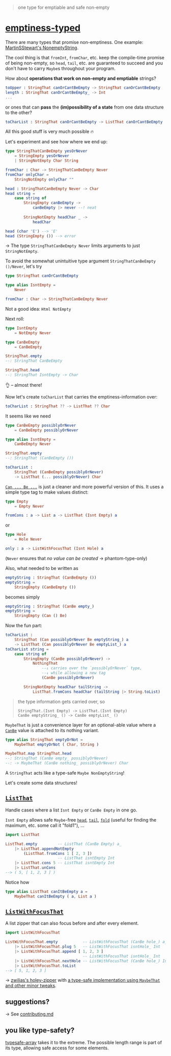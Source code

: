 > one type for emptiable and safe non-empty

# [emptiness-typed](https://package.elm-lang.org/packages/lue-bird/elm-emptiness-typed/latest/)

There are many types that promise non-emptiness. One example: [MartinSStewart's NonemptyString](https://dark.elm.dmy.fr/packages/MartinSStewart/elm-nonempty-string/latest/).

The cool thing is that `fromInt`, `fromChar`, etc. keep the compile-time promise of being non-empty, so `head`, `tail`, etc. are guaranteed to succeed and you don't have to carry `Maybe`s throughout your program.

How about **operations that work on non-empty and emptiable** strings?
```elm
toUpper : StringThat canOrCantBeEmpty -> StringThat canOrCantBeEmpty
length : StringThat canOrCantBeEmpty_ -> Int
...
```
or ones that can **pass** the **(im)possibility of a state** from one data structure to the other?
```elm
toCharList : StringThat canOrCantBeEmpty -> ListThat canOrCantBeEmpty
```

All this good stuff is very much possible 🔥

Let's experiment and see how where we end up:

```elm
type StringThatCanBeEmpty yesOrNever
    = StringEmpty yesOrNever
    | StringNotEmpty Char String

fromChar : Char -> StringThatCanBeEmpty Never
fromChar onlyChar =
    StringNotEmpty onlyChar ""

head : StringThatCanBeEmpty Never -> Char
head string =
    case string of
        StringEmpty canBeEmpty ->
            canBeEmpty |> never --! neat
        
        StringNotEmpty headChar _ ->
            headChar

head (char 'E') --> 'E'
head (StringEmpty ()) --> error
```

→ The type `StringThatCanBeEmpty Never` limits arguments to just `StringNotEmpty`.

To avoid the somewhat unintuitive type argument `StringThatCanBeEmpty ()/Never`, let's try

```elm
type StringThat canOrCantBeEmpty

type alias IsntEmpty =
    Never

fromChar : Char -> StringThatCanBeEmpty Never
```

Not a good idea: `Html NotEmpty`

Next roll:

```elm
type IsntEmpty
    = NotEmpty Never

type CanBeEmpty
    = CanBeEmpty

StringThat.empty
--: StringThat CanBeEmpty

StringThat.head
--: StringThat IsntEmpty -> Char
```

👌 – almost there!

Now let's create `toCharList` that carries the emptiness-information over:

```elm
toCharList : StringThat ?? -> ListThat ?? Char
```

It seems like we need

```elm
type CanBeEmpty possiblyOrNever
    = CanBeEmpty possiblyOrNever

type alias IsntEmpty =
    CanBeEmpty Never

StringThat.empty
--: StringThat (CanBeEmpty ())

toCharList :
    StringThat (CanBeEmpty possiblyOrNever)
    -> ListThat (... possiblyOrNever) Char
```

[`Can ... Be ...`](MaybeThat#Can) is just a cleaner and more powerful version of this.
It uses a simple type tag to make values distinct:

```elm
type Empty
    = Empty Never

fromCons : a -> List a -> ListThat (Isnt Empty) a
```
or
```elm
type Hole
    = Hole Never

only : a -> ListWithFocusThat (Isnt Hole) a
```
(`Never` ensures that _no value can be created_ → phantom-type-only)

Also, what needed to be written as

```elm
emptyString : StringThat (CanBeEmpty ())
emptyString =
    StringEmpty (CanBeEmpty ())
```

becomes simply

```elm
emptyString : StringThat (CanBe empty_)
emptyString =
    StringEmpty (Can () Be)
```

Now the fun part:

```elm
toCharList :
    StringThat (Can possiblyOrNever Be emptyString_) a
    -> ListThat (Can possiblyOrNever Be emptyList_) a
toCharList string =
    case string of
        StringEmpty (CanBe possiblyOrNever) ->
            NothingThat
                --↓ carries over the `possiblyOrNever` type,
                --↓ while allowing a new tag
                (CanBe possiblyOrNever)

        StringNotEmpty headChar tailString ->
            ListThat.fromCons headChar (tailString |> String.toList)
```

> the type information gets carried over, so
>
>     StringThat.(Isnt Empty) -> ListThat.(Isnt Empty)
>     CanBe emptyString_ () -> CanBe emptyList_ ()

`MaybeThat` is just a convenience layer for an optional-able value
where a [`CanBe`](MaybeThat#CanBe) value is attached to its nothing variant.

```elm
type alias StringThat emptyOrNot =
    MaybeThat emptyOrNot ( Char, String )

MaybeThat.map StringThat.head
--: StringThat (CanBe empty_ possiblyOrNever)
--: -> MaybeThat (CanBe nothing_ possiblyOrNever) Char
```

A `StringThat` acts like a type-safe `Maybe NonEmptyString`!

Let's create some data structures!

## [`ListThat`](ListThat)

Handle cases where a list `Isnt Empty` or `CanBe Empty` in one go.

`Isnt Empty` allows safe `Maybe`-free [`head`](ListThat#head), [`tail`](ListThat#tail), [`fold`](ListThat#fold) (useful for finding the maximum, etc. some call it "fold1"), ...

```elm
import ListThat

ListThat.empty         -- ListThat (CanBe Empty) a_
    |> ListThat.appendNotEmpty
        (ListThat.fromCons 1 [ 2, 3 ])
                       -- ListThat isntEmpty Int
    |> ListThat.cons 5 -- ListThat isntEmpty Int
    |> ListThat.unCons
--> ( 5, [ 1, 2, 3 ] )
```

Notice how
```elm
type alias ListThat canItBeEmpty a =
    MaybeThat canItBeEmpty ( a, List a )
```

## [`ListWithFocusThat`](ListWithFocusThat)

A list zipper that can also focus before and after every element.

```elm
import ListWithFocusThat

ListWithFocusThat.empty           -- ListWithFocusThat (CanBe hole_) a_
    |> ListWithFocusThat.plug 5   -- ListWithFocusThat isntHole_ Int
    |> ListWithFocusThat.append [ 1, 2, 3 ]
                                  -- ListWithFocusThat isntHole_ Int
    |> ListWithFocusThat.nextHole -- ListWithFocusThat (CanBe hole_) Int
    |> ListWithFocusThat.toList
--> [ 5, 1, 2, 3 ]
```

→ [zwilias's holey-zipper](https://package.elm-lang.org/packages/zwilias/elm-holey-zipper/latest) with [a type-safe implementation using `MaybeThat` and other minor tweaks](https://github.com/lue-bird/elm-emptiness-typed/blob/master/changes.md).

## suggestions?

→ See [contributing.md](https://github.com/lue-bird/elm-emptiness-typed/blob/master/contributing.md)

## you like type-safety?

[typesafe-array](https://dark.elm.dmy.fr/packages/lue-bird/elm-typesafe-array/latest/) takes it to the extreme.
The possible length range is part of its type, allowing safe access for some elements.
